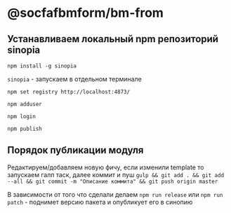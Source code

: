 # @socfafbmform/bm-from

## Устанавливаем локальный npm репозиторий sinopia

`npm install -g sinopia`

`sinopia` - запускаем в отдельном терминале

`npm set registry http://localhost:4873/`

`npm adduser`

`npm login`

`npm publish`

## Порядок публикации модуля

Редактируем/добавляем новую фичу, если изменили template то запускаем галп таск, далее коммит и пуш `gulp && git add . && git add --all && git commit -m "Описание коммита" && git push origin master`

В зависимости от того что сделали делаем `npm run release` или `npm run patch` - поднимет версию пакета и опубликует его в синопию
